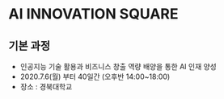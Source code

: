 # AI INNOVATION SQUARE
## 기본 과정

- 인공지능 기술 활용과 비즈니스 창출 역량 배양을 통한 AI 인재 양성
- 2020.7.6(월) 부터 40일간 (오후반 14:00~18:00)
- 장소 : 경북대학교
